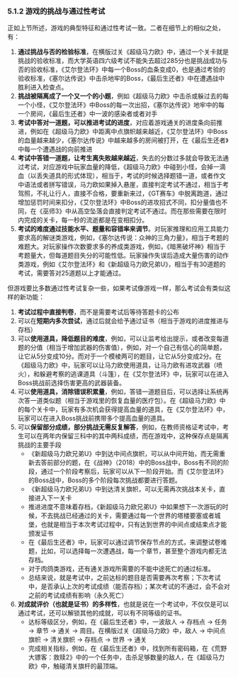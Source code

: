 ### 5.1.2 游戏的挑战与通过性考试

正如上节所述，游戏的典型特征和通过性考试一致。二者在细节上的相似之处，有：

1. **通过挑战与否的检验标准**，在横版过关《超级马力欧》中，通过一个关卡就是挑战的验收标准，而大学英语四六级考试不能失去超过285分也是挑战成功与否的验收标准，《艾尔登法环》中每一个Boss的血条变成0，也是通过考验的验收标准，《塞尔达传说》中击杀地牢的Boss，《最后生还者》中在遭遇战中胜利进入检查点。
1. **挑战被隔离成了一个又一个的小题**，例如《超级马力欧》中击杀或躲过去的每一个小怪，《艾尔登法环》中Boss的每一次出招，《塞尔达传说》地牢中的每一个房间，《最后生还者》中一波的感染者或者对手
1. **考试中答对一道题，可以推进考试的进度**，对应着游戏通关的进度条向前推进，例如在《超级马力欧》中距离中点旗帜越来越近，《艾尔登法环》中Boss的血量越来越少，《塞尔达传说》中越来越多的房间被打开，在《最后生还者》中每一个遭遇战的向前推进
1. **考试中答错一道题，让考生离失败越来越近**，失去的分数过多就会导致无法通过考试，对应游戏中玩家血量的降低，《超级马力欧》中碰到小怪，会掉一滴血（以丢失道具的形式体现），相当于，考试的时候选择题错一道，或者作文中语法或者拼写错误，马力欧如果掉入悬崖，直接判定考试不通过，相当于考驾照，不礼让行人，直接不合格，要重新来过，《GT赛车》中脱离跑道，通过增加惩罚时间来扣分，《艾尔登法环》中Boss的进攻招式不同，扣分量值也不同，在《巫师3》中从高空坠落会直接判定考试不通过。而在那些需要在限时内完成的关卡，每一秒的流逝都是在变相扣分。
1. **考试的难度通过技能水平、题量和容错率来调节**。对玩家推理和应用工具能力要求高的解谜类游戏，例如，《塞尔达传说：众神的三角力量》，相当于考题的难题大。对玩家操作次数要求多的养成类游戏，例如，《暗黑破坏神》相当于考题量大，但每道题目失分的可能性低。玩家操作失误后造成大量伤害的动作类游戏，例如《艾尔登法环》和《新超级马力欧兄弟U》，相当于有30道题的考试，需要答对25道题以上才能通过。


但游戏要比多数通过性考试复杂一些，如果考试像游戏一样，那么考试会有类似这样的新功能：

1. **考试过程中直接判卷**，而不是需要考试后等待答题卡的公布
1. 可以在**短期内多次尝试**，通过后就会给予通过证书（相当于游戏的进度推进与存档）
1. 可以**使用道具，降低题目的难度**，例如，可以让监考给出提示，或者改变每道题的分值（相当于增加武器的伤害值），例如，对一个自己有信心的简单题，让它从5分变成10分。而对于一个模棱两可的题目，让它从5分变成2分。在《超级马力欧》中，玩家可以让马力欧使用道具，让马力欧有进攻武器（喷火），和躲避考察的逃课道具（斗篷），在《艾尔登法环》中，玩家可以在进入Boss挑战前选择伤害更高的武器装备。
1. 可以**使用道具，消除错误积累量**，例如，答错一道题目后，可以选择让系统再次答一道类似题（相当于游戏里的恢复血量的医疗包）。在《超级马力欧》中的每个关卡中，玩家有多次机会获得提高血量的道具，在《艾尔登法环》中，玩家可以在进入Boss挑战前携带多个提高血量的道具。
1. 可以**保留部分成绩，部分挑战无需反复解答**，例如，在教师资格证考试中，考生可以在两年内保留三科中的其中两科成绩，而在游戏中，这种保存点是隔离挑战的主要手段
    - 《新超级马力欧兄弟U》中到达中间点旗帜，可以从中间开始，而无需重新去答前部分的题，在《战神》（2018）中的Boss战中，Boss有不同的阶段，通过一个阶段考察后，玩家可以从下一阶段开始。而《艾尔登法环》的Boss战中，Boss的多个阶段每次挑战都要进行答题。
    - 《新超级马力欧兄弟U》中到达清关旗帜，可以无需再次挑战本关卡，直接进入下一关卡
    - 推进进度不意味着存档，《新超级马力欧兄弟U》中如果想下一次游玩的时候，不去挑战已经通过的关卡，需要通过每一个世界的塔楼要塞或者城堡，也就是相当于本次考试过程中，只有达到世界的中间点或结束点才能颁发证书
    - 在《最后生还者》中，玩家可以通过调节保存节点的方式，来调整试卷难题，比如，可以选择每一次遭遇战，每一个章节，甚至整个游戏内都无法存档。
    - 对于肉鸽类游戏，还有通关游戏所需要的不能中途死亡的通过标准。
    - 总结来说，就是考试中，之前达标的题目是否需要再次考察；下次考试中，是否承认上次的考试成绩（能否存档）；某次考试的不通过，会不会对之前的考试成绩有影响（永久死亡）
1. **对成就评价（也就是证书）的多样性**，也就是说在一个考试中，不仅仅是可以通过考试，还可以解锁其他的成就，可以有不同等级的证书。
    - 达标等级区分，例如，在《最后生还者》中，一波敌人 → 存档点 → 任务 → 章节 → 通关 → 周目。在横版过关《超级马力欧》中，敌人 → 中间点旗帜 → 清关旗帜 → 存档点 → 世界 → 通关
    - 完成相关指标，例如，在《最后生还者》中，找到所有密码箱，在《荒野大镖客：救赎2》中的一个任务中，击杀足够数量的敌人，在《超级马力欧》中，触碰清关旗杆的最顶端。